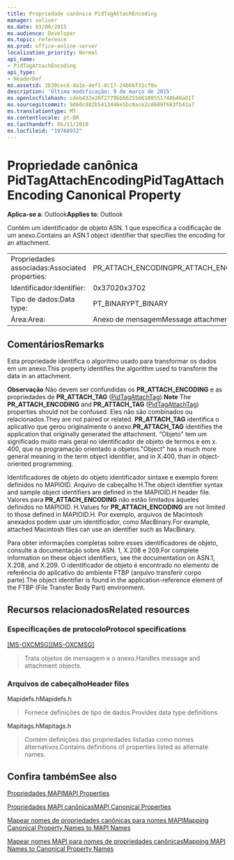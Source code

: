```yaml
---
title: Propriedade canônica PidTagAttachEncoding
manager: soliver
ms.date: 03/09/2015
ms.audience: Developer
ms.topic: reference
ms.prod: office-online-server
localization_priority: Normal
api_name:
- PidTagAttachEncoding
api_type:
- HeaderDef
ms.assetid: 3b30cec6-da1e-4ef1-8c17-24b66f31cf0a
description: 'Última modificação: 9 de março de 2015'
ms.openlocfilehash: cdeb432e20f2779bbb625566108551748b48a01f
ms.sourcegitcommit: 9d60cd82b5413446e5bc8ace2cd689f683fb41a7
ms.translationtype: MT
ms.contentlocale: pt-BR
ms.lasthandoff: 06/11/2018
ms.locfileid: "19768972"
---
```

# <a name="pidtagattachencoding-canonical-property"></a><span data-ttu-id="0b7d3-103">Propriedade canônica PidTagAttachEncoding</span><span class="sxs-lookup"><span data-stu-id="0b7d3-103">PidTagAttachEncoding Canonical Property</span></span>

  
  
<span data-ttu-id="0b7d3-104">**Aplica-se a**: Outlook</span><span class="sxs-lookup"><span data-stu-id="0b7d3-104">**Applies to**: Outlook</span></span> 
  
<span data-ttu-id="0b7d3-105">Contém um identificador de objeto ASN. 1 que especifica a codificação de um anexo.</span><span class="sxs-lookup"><span data-stu-id="0b7d3-105">Contains an ASN.1 object identifier that specifies the encoding for an attachment.</span></span> 
  
|||
|:-----|:-----|
|<span data-ttu-id="0b7d3-106">Propriedades associadas:</span><span class="sxs-lookup"><span data-stu-id="0b7d3-106">Associated properties:</span></span>  <br/> |<span data-ttu-id="0b7d3-107">PR_ATTACH_ENCODING</span><span class="sxs-lookup"><span data-stu-id="0b7d3-107">PR_ATTACH_ENCODING</span></span>  <br/> |
|<span data-ttu-id="0b7d3-108">Identificador:</span><span class="sxs-lookup"><span data-stu-id="0b7d3-108">Identifier:</span></span>  <br/> |<span data-ttu-id="0b7d3-109">0x3702</span><span class="sxs-lookup"><span data-stu-id="0b7d3-109">0x3702</span></span>  <br/> |
|<span data-ttu-id="0b7d3-110">Tipo de dados:</span><span class="sxs-lookup"><span data-stu-id="0b7d3-110">Data type:</span></span>  <br/> |<span data-ttu-id="0b7d3-111">PT_BINARY</span><span class="sxs-lookup"><span data-stu-id="0b7d3-111">PT_BINARY</span></span>  <br/> |
|<span data-ttu-id="0b7d3-112">Área:</span><span class="sxs-lookup"><span data-stu-id="0b7d3-112">Area:</span></span>  <br/> |<span data-ttu-id="0b7d3-113">Anexo de mensagem</span><span class="sxs-lookup"><span data-stu-id="0b7d3-113">Message attachment</span></span>  <br/> |
   
## <a name="remarks"></a><span data-ttu-id="0b7d3-114">Comentários</span><span class="sxs-lookup"><span data-stu-id="0b7d3-114">Remarks</span></span>

<span data-ttu-id="0b7d3-115">Esta propriedade identifica o algoritmo usado para transformar os dados em um anexo.</span><span class="sxs-lookup"><span data-stu-id="0b7d3-115">This property identifies the algorithm used to transform the data in an attachment.</span></span>
  
 <span data-ttu-id="0b7d3-116">**Observação** Não devem ser confundidas os **PR_ATTACH_ENCODING** e as propriedades de **PR_ATTACH_TAG** ([PidTagAttachTag](pidtagattachtag-canonical-property.md)).</span><span class="sxs-lookup"><span data-stu-id="0b7d3-116">**Note** The **PR_ATTACH_ENCODING** and **PR_ATTACH_TAG** ([PidTagAttachTag](pidtagattachtag-canonical-property.md)) properties should not be confused.</span></span> <span data-ttu-id="0b7d3-117">Eles não são combinados ou relacionados.</span><span class="sxs-lookup"><span data-stu-id="0b7d3-117">They are not paired or related.</span></span> <span data-ttu-id="0b7d3-118">**PR_ATTACH_TAG** identifica o aplicativo que gerou originalmente o anexo.</span><span class="sxs-lookup"><span data-stu-id="0b7d3-118">**PR_ATTACH_TAG** identifies the application that originally generated the attachment.</span></span> <span data-ttu-id="0b7d3-119">"Objeto" tem um significado muito mais geral no identificador de objeto de termos e em x. 400, que na programação orientado a objetos.</span><span class="sxs-lookup"><span data-stu-id="0b7d3-119">"Object" has a much more general meaning in the term object identifier, and in X.400, than in object-oriented programming.</span></span> 
  
<span data-ttu-id="0b7d3-120">Identificadores de objeto do objeto identificador sintaxe e exemplo forem definidos no MAPIOID. Arquivo de cabeçalho H.</span><span class="sxs-lookup"><span data-stu-id="0b7d3-120">The object identifier syntax and sample object identifiers are defined in the MAPIOID.H header file.</span></span> <span data-ttu-id="0b7d3-121">Valores para **PR_ATTACH_ENCODING** não estão limitados àqueles definidos no MAPIOID. H.</span><span class="sxs-lookup"><span data-stu-id="0b7d3-121">Values for **PR_ATTACH_ENCODING** are not limited to those defined in MAPIOID.H.</span></span> <span data-ttu-id="0b7d3-122">Por exemplo, arquivos de Macintosh anexados podem usar um identificador, como MacBinary.</span><span class="sxs-lookup"><span data-stu-id="0b7d3-122">For example, attached Macintosh files can use an identifier such as MacBinary.</span></span> 
  
<span data-ttu-id="0b7d3-123">Para obter informações completas sobre esses identificadores de objeto, consulte a documentação sobre ASN. 1, X.208 e 209.</span><span class="sxs-lookup"><span data-stu-id="0b7d3-123">For complete information on these object identifiers, see the documentation on ASN.1, X.208, and X.209.</span></span> <span data-ttu-id="0b7d3-124">O identificador de objeto é encontrado no elemento de referência do aplicativo do ambiente FTBP (arquivo transferir corpo parte).</span><span class="sxs-lookup"><span data-stu-id="0b7d3-124">The object identifier is found in the application-reference element of the FTBP (File Transfer Body Part) environment.</span></span> 
  
## <a name="related-resources"></a><span data-ttu-id="0b7d3-125">Recursos relacionados</span><span class="sxs-lookup"><span data-stu-id="0b7d3-125">Related resources</span></span>

### <a name="protocol-specifications"></a><span data-ttu-id="0b7d3-126">Especificações de protocolo</span><span class="sxs-lookup"><span data-stu-id="0b7d3-126">Protocol specifications</span></span>

<span data-ttu-id="0b7d3-127">[[MS-OXCMSG]](http://msdn.microsoft.com/library/7fd7ec40-deec-4c06-9493-1bc06b349682%28Office.15%29.aspx)</span><span class="sxs-lookup"><span data-stu-id="0b7d3-127">[[MS-OXCMSG]](http://msdn.microsoft.com/library/7fd7ec40-deec-4c06-9493-1bc06b349682%28Office.15%29.aspx)</span></span>
  
> <span data-ttu-id="0b7d3-128">Trata objetos de mensagem e o anexo.</span><span class="sxs-lookup"><span data-stu-id="0b7d3-128">Handles message and attachment objects.</span></span>
    
### <a name="header-files"></a><span data-ttu-id="0b7d3-129">Arquivos de cabeçalho</span><span class="sxs-lookup"><span data-stu-id="0b7d3-129">Header files</span></span>

<span data-ttu-id="0b7d3-130">Mapidefs.h</span><span class="sxs-lookup"><span data-stu-id="0b7d3-130">Mapidefs.h</span></span>
  
> <span data-ttu-id="0b7d3-131">Fornece definições de tipo de dados.</span><span class="sxs-lookup"><span data-stu-id="0b7d3-131">Provides data type definitions.</span></span>
    
<span data-ttu-id="0b7d3-132">Mapitags.h</span><span class="sxs-lookup"><span data-stu-id="0b7d3-132">Mapitags.h</span></span>
  
> <span data-ttu-id="0b7d3-133">Contém definições das propriedades listadas como nomes alternativos.</span><span class="sxs-lookup"><span data-stu-id="0b7d3-133">Contains definitions of properties listed as alternate names.</span></span>
    
## <a name="see-also"></a><span data-ttu-id="0b7d3-134">Confira também</span><span class="sxs-lookup"><span data-stu-id="0b7d3-134">See also</span></span>



[<span data-ttu-id="0b7d3-135">Propriedades MAPI</span><span class="sxs-lookup"><span data-stu-id="0b7d3-135">MAPI Properties</span></span>](mapi-properties.md)
  
[<span data-ttu-id="0b7d3-136">Propriedades MAPI canônicas</span><span class="sxs-lookup"><span data-stu-id="0b7d3-136">MAPI Canonical Properties</span></span>](mapi-canonical-properties.md)
  
[<span data-ttu-id="0b7d3-137">Mapear nomes de propriedades canônicas para nomes MAPI</span><span class="sxs-lookup"><span data-stu-id="0b7d3-137">Mapping Canonical Property Names to MAPI Names</span></span>](mapping-canonical-property-names-to-mapi-names.md)
  
[<span data-ttu-id="0b7d3-138">Mapear nomes MAPI para nomes de propriedades canônicas</span><span class="sxs-lookup"><span data-stu-id="0b7d3-138">Mapping MAPI Names to Canonical Property Names</span></span>](mapping-mapi-names-to-canonical-property-names.md)

